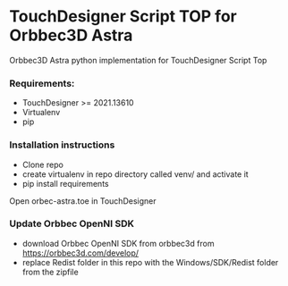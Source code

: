 # TouchDesigner Script TOP for Orbbec3D Astra
 Orbbec3D Astra python implementation for TouchDesigner Script Top

### Requirements:
- TouchDesigner >= 2021.13610
- Virtualenv
- pip

### Installation instructions
- Clone repo
- create virtualenv in repo directory called venv/ and activate it
- pip install requirements

Open orbec-astra.toe in TouchDesigner

### Update Orbbec OpenNI SDK
- download Orbbec OpenNI SDK from orbbec3d from https://orbbec3d.com/develop/
- replace Redist folder in this repo with the Windows/SDK/Redist folder from the zipfile 
